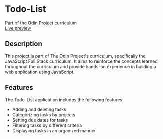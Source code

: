 # Todo-List
Part of the [Odin Project](https://www.theodinproject.com/) curriculum <br>
[Live preview](https://gibsongf.github.io/Todo-List/)

## Description
This project is part of The Odin Project's curriculum, specifically the JavaScript Full Stack curriculum. It aims to reinforce the concepts learned throughout the curriculum and provide hands-on experience in building a web application using JavaScript.


## Features

The Todo-List application includes the following features:

- Adding and deleting tasks
- Categorizing tasks by projects
- Setting due dates for tasks
- Filtering tasks by different criteria
- Displaying tasks in an organized manner



